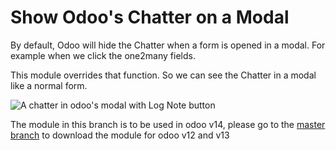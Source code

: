 # Show Odoo's Chatter on a Modal

By default, Odoo will hide the Chatter when a form is opened in a modal. For example when we click the one2many fields.

This module overrides that function. So we can see the Chatter in a modal like a normal form.

![A chatter in odoo's modal with Log Note button](https://en.ngasturi.id/wp-content/uploads/2021/02/odoo_chatter_in_modal_with_log_note.png)

The module in this branch is to be used in odoo v14, please go to the [master branch](https://github.com/znry27/show_chatter_on_modal) to download the module for odoo v12 and v13